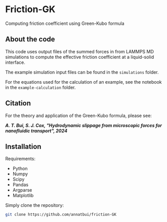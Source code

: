 # Friction-GK
Computing friction coefficient using Green-Kubo formula


## About the code

This code uses output files of the summed forces in from LAMMPS MD simulations to compute the effective friction coefficient at a liquid-solid interface. 

The example simulation input files can be found in the `simulations` folder.

For the equations used for the calculation of an example, see the notebook in the `example-calculation` folder.

## Citation

For the theory and application of the Green-Kubo formula, please see:

***A. T. Bui, S. J. Cox, "Hydrodynamic slippage from microscopic forces for nanofluidic transport", 2024***

## Installation

Requirements:
- Python
- Numpy
- Scipy
- Pandas
- Argparse
- Matplotlib

Simply clone the repository:
```sh
git clone https://github.com/annatbui/friction-GK
```

